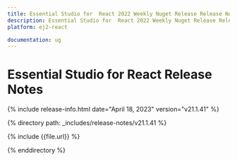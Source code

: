 ```yaml
---
title: Essential Studio for  React 2022 Weekly Nuget Release Release Notes  
description: Essential Studio for  React 2022 Weekly Nuget Release Release Notes  
platform: ej2-react

documentation: ug
---
```


# Essential Studio for  React   Release Notes  

{% include release-info.html date="April 18, 2023"  version="v21.1.41" %} 

{% directory path: _includes/release-notes/v21.1.41 %}

{% include {{file.url}} %}

{% enddirectory %}


